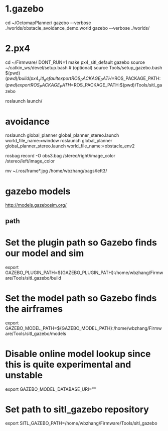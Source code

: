 
# 1.gazebo
cd ~/OctomapPlanner/
gazebo --verbose ./worlds/obstacle_avoidance_demo.world
gazebo --verbose ./worlds/

# 2.px4
cd ~/Firmware/
DONT_RUN=1 make px4_sitl_default gazebo
source ~/catkin_ws/devel/setup.bash    # (optional)
source Tools/setup_gazebo.bash $(pwd) $(pwd)/build/px4_sitl_default
export ROS_PACKAGE_PATH=$ROS_PACKAGE_PATH:$(pwd)
export ROS_PACKAGE_PATH=$ROS_PACKAGE_PATH:$(pwd)/Tools/sitl_gazebo

roslaunch launch/


# avoidance

roslaunch global_planner global_planner_stereo.launch world_file_name:=window
roslaunch global_planner global_planner_stereo.launch world_file_name:=obstacle_env2


rosbag record -O obs3.bag /stereo/right/image_color /stereo/left/image_color

mv ~/.ros/frame*.jpg /home/wbzhang/bags/left3/

# gazebo models
http://models.gazebosim.org/


## path

# Set the plugin path so Gazebo finds our model and sim

export GAZEBO_PLUGIN_PATH=${GAZEBO_PLUGIN_PATH}:/home/wbzhang/Firmware/Tools/sitl_gazebo/build
# Set the model path so Gazebo finds the airframes
export GAZEBO_MODEL_PATH=${GAZEBO_MODEL_PATH}:/home/wbzhang/Firmware/Tools/sitl_gazebo/models
# Disable online model lookup since this is quite experimental and unstable
export GAZEBO_MODEL_DATABASE_URI=""
# Set path to sitl_gazebo repository
export SITL_GAZEBO_PATH=/home/wbzhang/Firmware/Tools/sitl_gazebo
